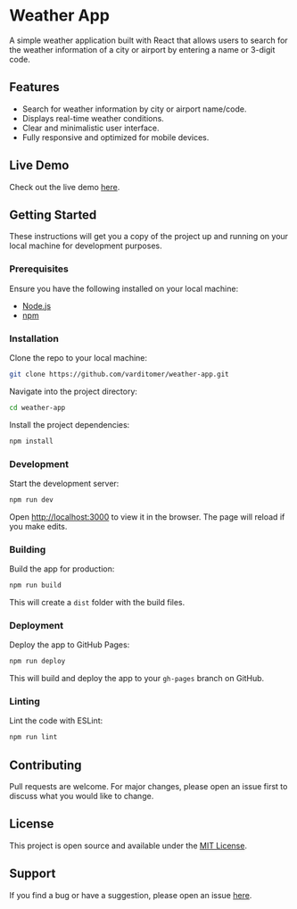 # Weather App

A simple weather application built with React that allows users to search for the weather information of a city or airport by entering a name or 3-digit code.

## Features

- Search for weather information by city or airport name/code.
- Displays real-time weather conditions.
- Clear and minimalistic user interface.
- Fully responsive and optimized for mobile devices.

## Live Demo

Check out the live demo [here](https://varditomer.github.io/weather-app/).

## Getting Started

These instructions will get you a copy of the project up and running on your local machine for development purposes.

### Prerequisites

Ensure you have the following installed on your local machine:

- [Node.js](https://nodejs.org/)
- [npm](https://www.npmjs.com/)

### Installation

Clone the repo to your local machine:

```bash
git clone https://github.com/varditomer/weather-app.git
```

Navigate into the project directory:

```bash
cd weather-app
```

Install the project dependencies:

```bash
npm install
```

### Development

Start the development server:

```bash
npm run dev
```

Open [http://localhost:3000](http://localhost:3000) to view it in the browser. The page will reload if you make edits.

### Building

Build the app for production:

```bash
npm run build
```

This will create a `dist` folder with the build files.

### Deployment

Deploy the app to GitHub Pages:

```bash
npm run deploy
```

This will build and deploy the app to your `gh-pages` branch on GitHub.

### Linting

Lint the code with ESLint:

```bash
npm run lint
```

## Contributing

Pull requests are welcome. For major changes, please open an issue first to discuss what you would like to change.

## License

This project is open source and available under the [MIT License](LICENSE).

## Support

If you find a bug or have a suggestion, please open an issue [here](https://github.com/varditomer/weather-app/issues).